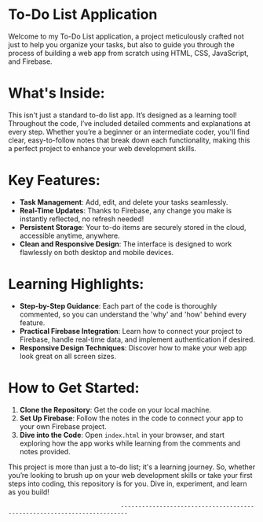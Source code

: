 # To-Do List Application 

Welcome to my To-Do List application, a project meticulously crafted not just to help you organize your tasks, but also to guide you through the process of building a web app from scratch using HTML, CSS, JavaScript, and Firebase.

# What's Inside:
This isn't just a standard to-do list app. It’s designed as a learning tool! Throughout the code, I’ve included detailed comments and explanations at every step. Whether you’re a beginner or an intermediate coder, you'll find clear, easy-to-follow notes that break down each functionality, making this a perfect project to enhance your web development skills.

# Key Features:
- **Task Management**: Add, edit, and delete your tasks seamlessly.
- **Real-Time Updates**: Thanks to Firebase, any change you make is instantly reflected, no refresh needed!
- **Persistent Storage**: Your to-do items are securely stored in the cloud, accessible anytime, anywhere.
- **Clean and Responsive Design**: The interface is designed to work flawlessly on both desktop and mobile devices.

# Learning Highlights:
- **Step-by-Step Guidance**: Each part of the code is thoroughly commented, so you can understand the 'why' and 'how' behind every feature.
- **Practical Firebase Integration**: Learn how to connect your project to Firebase, handle real-time data, and implement authentication if desired.
- **Responsive Design Techniques**: Discover how to make your web app look great on all screen sizes.

# How to Get Started:
1. **Clone the Repository**: Get the code on your local machine.
2. **Set Up Firebase**: Follow the notes in the code to connect your app to your own Firebase project.
3. **Dive into the Code**: Open `index.html` in your browser, and start exploring how the app works while learning from the comments and notes provided.

This project is more than just a to-do list; it's a learning journey. So, whether you’re looking to brush up on your web development skills or take your first steps into coding, this repository is for you. Dive in, experiment, and learn as you build!

                                    ------------------------------------------------------------------------
